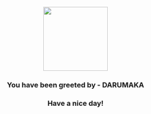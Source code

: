 <p align="center">
            <img src="https://raw.githubusercontent.com/PokeAPI/sprites/master/sprites/pokemon/554.png" width="150" height="150">
          </p>
          <h3 align="center">You have been greeted by - <b>DARUMAKA</b></h3>
          <h3 align="center">Have a nice day!</h3>
